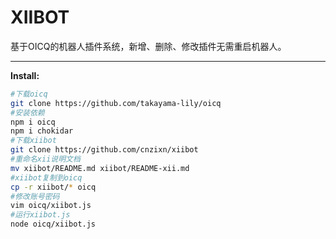 # XIIBOT

基于OICQ的机器人插件系统，新增、删除、修改插件无需重启机器人。

----

**Install:**

```bash
#下载oicq
git clone https://github.com/takayama-lily/oicq
#安装依赖
npm i oicq
npm i chokidar
#下载xiibot
git clone https://github.com/cnzixn/xiibot
#重命名xii说明文档
mv xiibot/README.md xiibot/README-xii.md 
#xiibot复制到oicq
cp -r xiibot/* oicq
#修改账号密码
vim oicq/xiibot.js
#运行xiibot.js
node oicq/xiibot.js
```


